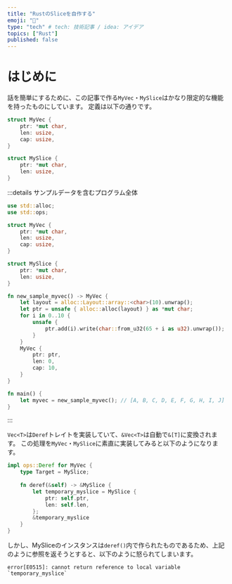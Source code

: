 ```yaml
---
title: "RustのSliceを自作する"
emoji: "🥩"
type: "tech" # tech: 技術記事 / idea: アイデア
topics: ["Rust"]
published: false
---
```


# はじめに

話を簡単にするために、この記事で作る`MyVec`・`MySlice`はかなり限定的な機能を持ったものにしています。
定義は以下の通りです。

```rust
struct MyVec {
    ptr: *mut char,
    len: usize,
    cap: usize,
}

struct MySlice {
    ptr: *mut char,
    len: usize,
}
```

:::details サンプルデータを含むプログラム全体

```rust
use std::alloc;
use std::ops;

struct MyVec {
    ptr: *mut char,
    len: usize,
    cap: usize,
}

struct MySlice {
    ptr: *mut char,
    len: usize,
}

fn new_sample_myvec() -> MyVec {
    let layout = alloc::Layout::array::<char>(10).unwrap();
    let ptr = unsafe { alloc::alloc(layout) } as *mut char;
    for i in 0..10 {
        unsafe {
            ptr.add(i).write(char::from_u32(65 + i as u32).unwrap());
        }
    }
    MyVec {
        ptr: ptr,
        len: 0,
        cap: 10,
    }
}

fn main() {
    let myvec = new_sample_myvec(); // [A, B, C, D, E, F, G, H, I, J]
}
```

:::

`Vec<T>`は`Deref`トレイトを実装していて、`&Vec<T>`は自動で`&[T]`に変換されます。
この処理を`MyVec`・`MySlice`に素直に実装してみると以下のようになります。

```rust
impl ops::Deref for MyVec {
    type Target = MySlice;
    
    fn deref(&self) -> &MySlice {
        let temporary_myslice = MySlice {
            ptr: self.ptr,
            len: self.len,
        };
        &temporary_myslice
    }
}
```

しかし、MySliceのインスタンスは`deref()`内で作られたものであるため、上記のように参照を返そうとすると、以下のように怒られてしまいます。

```
error[E0515]: cannot return reference to local variable `temporary_myslice`
```
